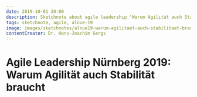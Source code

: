 ```yaml
---
date: 2019-10-01 20:00
description: Sketchnote about agile leadership "Warum Agilität auch Stabilität braucht"
tags: sketchnote, agile, alnue-19
image: images/sketchnotes/alnue19-warum-agilitaet-auch-stabilitaet-braucht-small.jpg
contentCreator: Dr. Hans-Joachim Gergs
---
```


# Agile Leadership Nürnberg 2019: Warum Agilität auch Stabilität braucht
